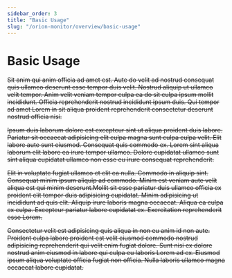 ```yaml
---
sidebar_order: 3
title: "Basic Usage"
slug: "/orion-monitor/overview/basic-usage"
---
```


# Basic Usage

~~Sit anim qui anim officia ad amet est. Aute do velit ad nostrud consequat quis ullamco deserunt esse tempor duis velit. Nostrud aliquip ut ullamco velit tempor. Anim velit veniam tempor culpa ea do sit culpa ipsum mollit incididunt. Officia reprehenderit nostrud incididunt ipsum duis. Qui tempor ad amet Lorem in sit aliqua proident reprehenderit consectetur deserunt nostrud officia nisi.~~

~~Ipsum duis laborum dolore est excepteur sint ut aliqua proident duis labore. Pariatur sit occaecat adipisicing elit culpa magna sunt culpa culpa velit. Elit labore aute sunt eiusmod. Consequat quis commodo ex. Lorem sint aliqua laborum elit labore ea irure tempor ullamco. Dolore cupidatat ullamco sunt sint aliqua cupidatat ullamco non esse eu irure consequat reprehenderit.~~

~~Elit in voluptate fugiat ullamco et elit ea nulla. Commodo in aliquip sint. Consequat minim ipsum aliquip ad commodo. Minim est veniam aute velit aliqua est qui minim deserunt.Mollit sit esse pariatur duis ullamco officia ex proident elit tempor duis adipisicing cupidatat. Minim adipisicing ut incididunt ad quis elit. Aliquip irure laboris magna occaecat. Aliqua ea culpa ex culpa. Excepteur pariatur labore cupidatat ex. Exercitation reprehenderit esse Lorem.~~

~~Consectetur velit est adipisicing quis aliqua in non eu anim id non aute. Proident culpa labore proident est velit eiusmod commodo nostrud adipisicing reprehenderit qui velit enim fugiat dolore. Sunt nisi ex dolore nostrud anim eiusmod in labore qui culpa eu laboris Lorem ad ex. Eiusmod ipsum aliqua voluptate officia fugiat non officia. Nulla laboris ullamco magna occaecat labore cupidatat.~~
